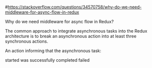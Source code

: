#https://stackoverflow.com/questions/34570758/why-do-we-need-middleware-for-async-flow-in-redux


Why do we need middleware for async flow in Redux?



The common approach to integrate asynchronous tasks into the Redux architecture is to break an asynchronous action into at least three synchronous actions.

An action informing that the asynchronous task:

started
was successfully completed
failed
